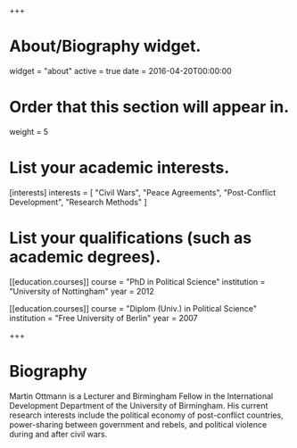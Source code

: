 +++
# About/Biography widget.
widget = "about"
active = true
date = 2016-04-20T00:00:00

# Order that this section will appear in.
weight = 5

# List your academic interests.
[interests]
  interests = [
    "Civil Wars",
    "Peace Agreements",
    "Post-Conflict Development",
    "Research Methods"
  ]

# List your qualifications (such as academic degrees).
[[education.courses]]
  course = "PhD in Political Science"
  institution = "University of Nottingham"
  year = 2012

[[education.courses]]
  course = "Diplom (Univ.) in Political Science"
  institution = "Free University of Berlin"
  year = 2007
 
+++

# Biography

Martin Ottmann is a Lecturer and Birmingham Fellow in the International Development Department of the University of Birmingham. His current research interests include the political economy of post-conflict countries, power-sharing between government and rebels, and political violence during and after civil wars.